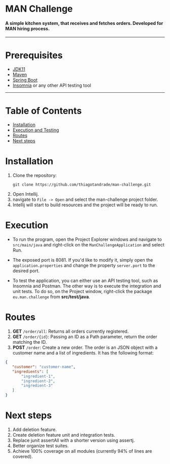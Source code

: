 #  MAN Challenge <!-- omit in toc -->

#### A simple kitchen system, that receives and fetches orders. Developed for MAN hiring process.

---

# Prerequisites <!-- omit in toc -->
- [JDK11](https://openjdk.java.net/install/)
- [Maven](https://maven.apache.org/)
- [Spring Boot](https://spring.io/projects/spring-boot)
- [Insomnia](https://insomnia.rest/) or any other API testing tool

---

# Table of Contents <!-- omit in toc -->
- [Installation](#installation)
- [Execution and Testing](#execution-and-testing)
- [Routes](#routes)
- [Next steps](#next-steps)

# Installation
1. Clone the repository:
    ```
    git clone https://github.com/thiagotandrade/man-challenge.git
    ```
2. Open Intellij.  
3. navigate to `File -> Open` and select the man-challenge project folder.
4. Intellij will start to build resources and the project will be ready to run.

# Execution
* To run the program, open the Project Explorer windows and navigate to `src/main/java` and right-click on the `ManChallengeApplication` and select Run.

* The exposed port is 8081. If you'd like to modify it, simply open the `application.properties` and change the property `server.port` to the desired port.

* To test the application, you can either use an API testing tool, such as Insomnia and Postman. The other way is to execute the integration and unit tests. To do so, on the Project window, right-click the package `eu.man.challenge` from **src/test/java**.

# Routes
1. **GET** `/order/all`: Returns all orders currently registered.
2. **GET** `/order/{id}`: Passing an ID as a Path parameter, return the order matching the ID.
3. **POST** `/order`: Create a new order. The order is an JSON object with a customer name and a list of ingredients. It has the following format:
 ```json
{
    "customer": "customer-name",
    "ingredients": [
        "ingredient-1",
        "ingredient-2",
        "ingredient-3"
    ]
}
   ```

# Next steps

1. Add deletion feature.
2. Create deletion feature unit and integration tests.
3. Replace junit assertAll with a shorter version using assertj.
4. Better organize test suites.
5. Achieve 100% coverage on all modules (currently 94% of lines are covered).
